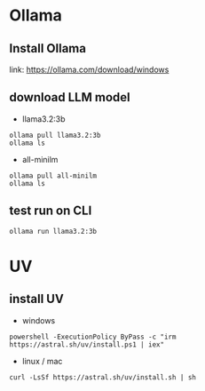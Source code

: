 # Ollama
## Install Ollama
link: https://ollama.com/download/windows
## download LLM model
- llama3.2:3b
```
ollama pull llama3.2:3b
ollama ls
```
- all-minilm
```
ollama pull all-minilm
ollama ls
```
## test run on CLI
```
ollama run llama3.2:3b
```

# UV
## install UV
- windows
```
powershell -ExecutionPolicy ByPass -c "irm https://astral.sh/uv/install.ps1 | iex"
```
- linux / mac
```
curl -LsSf https://astral.sh/uv/install.sh | sh
```